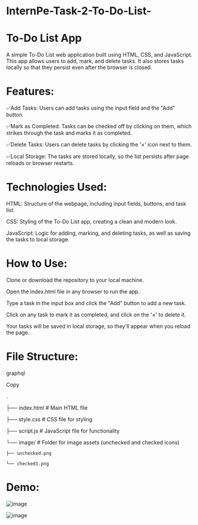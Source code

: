 # InternPe-Task-2-To-Do-List-

# To-Do List App

A simple To-Do List web application built using HTML, CSS, and JavaScript. This app allows users to add, mark, and delete tasks. It also stores tasks locally so that they persist even after the browser is closed.

# Features:

✅Add Tasks: Users can add tasks using the input field and the "Add" button.

✅Mark as Completed: Tasks can be checked off by clicking on them, which strikes through the task and marks it as completed.

✅Delete Tasks: Users can delete tasks by clicking the '×' icon next to them.

✅Local Storage: The tasks are stored locally, so the list persists after page reloads or browser restarts.

# Technologies Used:

HTML: Structure of the webpage, including input fields, buttons, and task list.

CSS: Styling of the To-Do List app, creating a clean and modern look.

JavaScript: Logic for adding, marking, and deleting tasks, as well as saving the tasks to local storage.

# How to Use:

Clone or download the repository to your local machine.

Open the index.html file in any browser to run the app.

Type a task in the input box and click the "Add" button to add a new task.

Click on any task to mark it as completed, and click on the '×' to delete it.

Your tasks will be saved in local storage, so they'll appear when you reload the page.

# File Structure:

graphql

Copy

.

├── index.html        # Main HTML file

├── style.css         # CSS file for styling

├── script.js         # JavaScript file for functionality

└── image/            # Folder for image assets (unchecked and checked icons)

    ├── unchecked.png
    
    └── checked1.png
    
# Demo:

![image](https://github.com/user-attachments/assets/3a090e79-a590-4d84-aaf2-a173bacd6473)

![image](https://github.com/user-attachments/assets/c6faa00f-c197-4462-a1dc-7f5a6751e40c)





